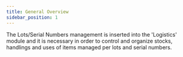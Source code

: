 ```yaml
---
title: General Overview
sidebar_position: 1
---
```


The Lots/Serial Numbers management is inserted into the 'Logistics' module and it is necessary in order to control and organize stocks, handlings and uses of items managed per lots and serial numbers.






